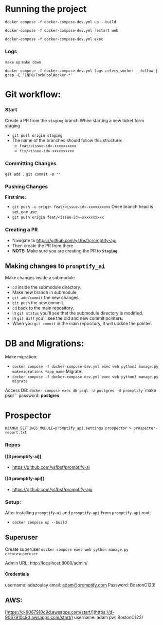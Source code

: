 # Running the project
```
docker compose -f docker-compose-dev.yml up --build
```

`docker-compose -f docker-compose-dev.yml restart web`

`docker-compose -f docker-compose-dev.yml exec`

### Logs
`make up`
`make down`
```
docker compose -f docker-compose-dev.yml logs celery_worker --follow | grep -E 'INFO/ForkPoolWorker-*' 
```
# Git workflow:
### Start
Create a PR from the `staging` branch
When starting a new ticket form staging
- `git pull origin staging` 
- The name of the branches should follow this structure:
	- `feat/<issue-id>-xxxxxxxxxx` 
	- `fix/<issue-id>-xxxxxxxxxx`
### Committing Changes
`git add .`
`git commit -m ""`
### Pushing Changes
**First time:**
- `git push -u origin feat/<issue-id>-xxxxxxxxxx`
Once branch head is set, can use
- `git push origin feat/<issue-id>-xxxxxxxxxx`
### Creating a PR
- Navigate to https://github.com/ysfbsf/promptify-api
- Then create the PR from there
- **NOTE:** Make sure you are creating the PR to **`Staging`**

## Making changes to `promptify_ai`
Make changes inside a submodule  
- `cd` inside the submodule directory.
- Make new branch in submodule 
- `git add/commit` the new changes.
- `git push` the new commit.
- `cd` back to the main repository.
- In `git status` you'll see that the submodule directory is modified.
- In `git diff` you'll see the old and new commit pointers.
- When you `git commit` in the main repository, it will update the pointer.
# DB and Migrations:
Make migration:
- `docker compose -f docker-compose-dev.yml exec web python3 manage.py makemigrations *app_name`
Migrate:
- `docker compose -f docker-compose-dev.yml exec web python3 manage.py migrate`

Access DB:
`docker compose exec db psql -U postgres -d promptify`
`make psql ``
password: **postgres**
# Prospector
`DJANGO_SETTINGS_MODULE=promptify_api.settings prospector > prospector-report.txt`
### Repos
#### [[3 promptify-ai]]
- https://github.com/ysfbsf/promptify-ai
#### [[4 promptify-api]]
- https://github.com/ysfbsf/promptify-api
### Setup:
After installing `promptify-ai` and `promptify-api`
From `promptify-api` root:
- `docker compose up --build`
## Superuser
Create superuser
`docker compose exec web python manage.py createsuperuser`

Admin URL:
http://localhost:8000/admin/
#### Credentials
username: adazoulay
email: [adam@promptify.com](mailto:adam@promptify.com)
Password: BostonC123!

## AWS:
[https://d-9067910c9d.awsapps.com/start/](https://d-9067910c9d.awsapps.com/start/)
username: adam
pw: BostonC123!